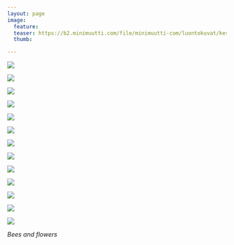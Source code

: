 ```yaml
---
layout: page
image:
  feature:
  teaser: https://b2.minimuutti.com/file/minimuutti-com/luontokuvat/kes%C3%A4/5/DS24185-245px%20%282%29.jpg
  thumb:

---
```


![](https://b2.minimuutti.com/file/minimuutti-com/luontokuvat/kes%C3%A4/5/DS24185-800px.jpg)

![](https://b2.minimuutti.com/file/minimuutti-com/luontokuvat/kes%C3%A4/6/DS25836-800px.jpg)

![](https://b2.minimuutti.com/file/minimuutti-com/luontokuvat/kes%C3%A4/6/DS25825-800px.jpg)

![](https://b2.minimuutti.com/file/minimuutti-com/luontokuvat/kes%C3%A4/8/DS32249-800px.jpg)

![](https://b2.minimuutti.com/file/minimuutti-com/luontokuvat/kes%C3%A4/12/DS58919-800px.jpg)

![](https://b2.minimuutti.com/file/minimuutti-com/luontokuvat/kes%C3%A4/12/DS58913-800px.jpg)

![](https://b2.minimuutti.com/file/minimuutti-com/luontokuvat/kes%C3%A4/6/DS25812-800px.jpg)

![](https://b2.minimuutti.com/file/minimuutti-com/luontokuvat/kes%C3%A4/6/DS25765-800px.jpg)

![](https://b2.minimuutti.com/file/minimuutti-com/luontokuvat/kes%C3%A4/13/DS673661-800px.jpg)

![](https://b2.minimuutti.com/file/minimuutti-com/luontokuvat/kes%C3%A4/14/DSC01749-800px.JPG)

![](https://b2.minimuutti.com/file/minimuutti-com/luontokuvat/kes%C3%A4/7/DS28295-800px.jpg)

![](https://b2.minimuutti.com/file/minimuutti-com/luontokuvat/kes%C3%A4/8/DS32980-800px.jpg)

![](https://b2.minimuutti.com/file/minimuutti-com/luontokuvat/kes%C3%A4/8/DS32993-800px.jpg)

*Bees and flowers*
